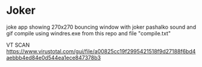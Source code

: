 # Joker
joke app showing 270x270 bouncing window with joker pashalko sound and gif
compile using windres.exe from this repo and file "compile.txt"

VT SCAN
https://www.virustotal.com/gui/file/a00825cc19f2995421518f9d27188f6bd4aebbb4ed84e0d544ea1ece847378b3
